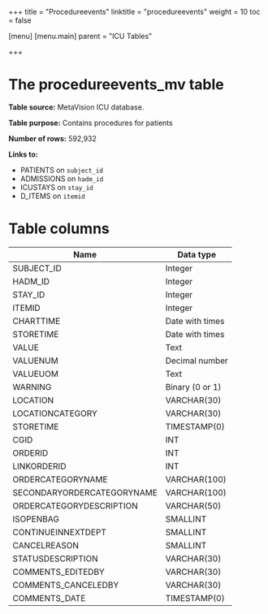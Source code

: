 +++
title = "Procedureevents"
linktitle = "procedureevents"
weight = 10
toc = false

[menu]
  [menu.main]
    parent = "ICU Tables"

+++


# The procedureevents_mv table

**Table source:** MetaVision ICU database.

**Table purpose:** Contains procedures for patients

**Number of rows:** 592,932

**Links to:**

* PATIENTS on `subject_id`
* ADMISSIONS on `hadm_id`
* ICUSTAYS on `stay_id`
* D_ITEMS on `itemid`

<!-- # Important considerations -->

# Table columns


Name | Data type
---- | --------
SUBJECT\_ID | Integer
HADM\_ID | Integer
STAY\_ID | Integer
ITEMID | Integer
CHARTTIME | Date with times
STORETIME | Date with times
VALUE | Text
VALUENUM | Decimal number
VALUEUOM | Text
WARNING | Binary (0 or 1)
LOCATION |  VARCHAR(30)
LOCATIONCATEGORY |  VARCHAR(30)
STORETIME |  TIMESTAMP(0)
CGID  |  INT
ORDERID |  INT
LINKORDERID |  INT
ORDERCATEGORYNAME |  VARCHAR(100)
SECONDARYORDERCATEGORYNAME |  VARCHAR(100)
ORDERCATEGORYDESCRIPTION |  VARCHAR(50)
ISOPENBAG |  SMALLINT
CONTINUEINNEXTDEPT |  SMALLINT
CANCELREASON |  SMALLINT
STATUSDESCRIPTION |  VARCHAR(30)
COMMENTS_EDITEDBY |  VARCHAR(30)
COMMENTS_CANCELEDBY |  VARCHAR(30)
COMMENTS_DATE |  TIMESTAMP(0)

<!--
# Detailed Description

## `subject_id`, `hadm_id`

Identifiers which specify the patient: `subject_id` is unique to a patient and `hadm_id` is unique to a patient hospital stay.

## `PROC_SEQ_NUM`

`PROC_SEQ_NUM` provides the order in which the procedures were performed.

## `ICD9_CODE`

`CODE` provides the code for the given procedure. 

-->


<!-- 
## `CGID`

`CGID` is the identifier for the caregiver who validated the given measurement.

-->
